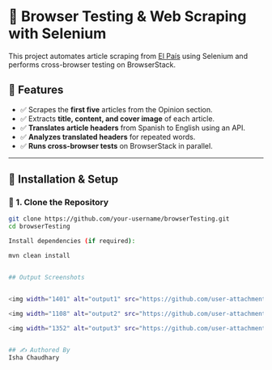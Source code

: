 # 🧪 Browser Testing & Web Scraping with Selenium

This project automates article scraping from [El País](https://elpais.com/) using Selenium and performs cross-browser testing on BrowserStack.

## 📌 Features
- ✅ Scrapes the **first five** articles from the Opinion section.
- ✅ Extracts **title, content, and cover image** of each article.
- ✅ **Translates article headers** from Spanish to English using an API.
- ✅ **Analyzes translated headers** for repeated words.
- ✅ **Runs cross-browser tests** on BrowserStack in parallel.

---

## 📂 Installation & Setup

### 🔹 1. Clone the Repository
```sh
git clone https://github.com/your-username/browserTesting.git
cd browserTesting

Install dependencies (if required):

mvn clean install  


## Output Screenshots  


<img width="1401" alt="output1" src="https://github.com/user-attachments/assets/ca372a91-cc62-495f-82e6-1a6a5d266651" />

<img width="1108" alt="output2" src="https://github.com/user-attachments/assets/da484eab-f280-4ffd-9d20-6f48b6bc1b15" />
  
<img width="1352" alt="output3" src="https://github.com/user-attachments/assets/54e67585-8828-47df-97a9-142b1d92a3aa" />


## ✍️ Authored By  
Isha Chaudhary
